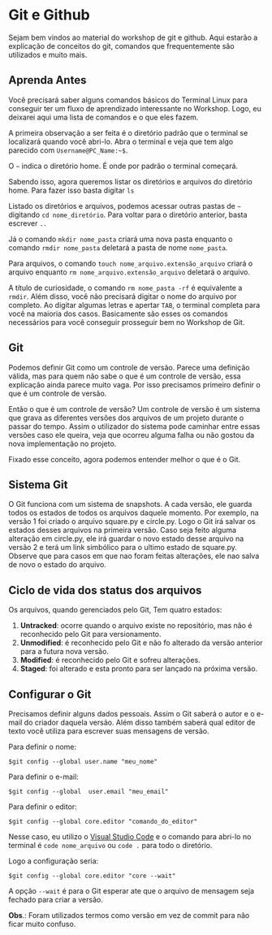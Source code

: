 # Git e Github

Sejam bem vindos ao material do workshop de git e github. Aqui estarão a explicação de conceitos do git,
comandos que frequentemente são utilizados e muito mais.

## Aprenda Antes

Você precisará saber alguns comandos básicos do Terminal Linux para conseguir ter um fluxo de aprendizado interessante no Workshop. Logo, eu deixarei aqui uma lista de comandos e o que eles fazem.

A primeira observação a ser feita é o diretório padrão que o terminal se localizará quando você abri-lo. Abra o terminal e veja que tem algo parecido com `Username@PC_Name:~$`.

O `~` indica o diretório home. É onde por padrão o terminal começará.

Sabendo isso, agora queremos listar os diretórios e arquivos do diretório home. Para fazer isso basta digitar `ls`

Listado os diretórios e arquivos, podemos acessar outras pastas de `~` digitando `cd nome_diretório`. Para voltar para o diretório anterior, basta escrever `..`

Já o comando `mkdir nome_pasta` criará uma nova pasta enquanto o comando `rmdir nome_pasta` deletará a pasta de nome `nome_pasta`.

Para arquivos, o comando `touch nome_arquivo.extensão_arquivo` criará o arquivo enquanto `rm nome_arquivo.extensão_arquivo` deletará o arquivo.

A título de curiosidade, o comando `rm nome_pasta -rf` é equivalente a `rmdir`. Além disso, você não precisará digitar o nome do arquivo por completo. Ao digitar algumas letras e apertar `TAB`, o terminal completa para você na maioria dos casos. Basicamente são esses os comandos necessários para você conseguir prosseguir bem no Workshop de Git.

## Git

Podemos definir Git como um controle de versão. Parece uma definição válida, mas para quem não sabe o que é um controle de versão, essa explicação ainda parece muito vaga. Por isso precisamos primeiro definir o que é um controle de versão.

Então o que é um controle de versão? Um controle de versão é um sistema que grava as diferentes versões dos arquivos de um projeto durante o passar do tempo. Assim o utilizador do sistema pode caminhar entre essas versões caso ele queira, veja que ocorreu alguma falha ou não gostou da nova implementação no projeto.

Fixado esse conceito, agora podemos entender melhor o que é o Git.

## Sistema Git

O Git funciona com um sistema de snapshots. A cada versão, ele guarda todos os estados de todos os arquivos daquele momento. Por exemplo, na versão 1 foi criado o arquivo square.py e circle.py. Logo o Git irá salvar os estados desses arquivos na primeira versão. Caso seja feito alguma alteração em circle.py, ele irá guardar o novo estado desse arquivo na versão 2 e terá um link simbólico para o ultimo estado de square.py. Observe que para casos em que nao foram feitas alterações, ele nao salva de novo o estado do arquivo.

## Ciclo de vida dos status dos arquivos

Os arquivos, quando gerenciados pelo Git, Tem quatro estados:

1. **Untracked**: ocorre quando o arquivo existe no repositório, mas não é reconhecido pelo Git para versionamento.
2. **Unmodified**: é reconhecido pelo Git e não fo alterado da versão anterior para a futura nova versão.
3. **Modified**: é reconhecido pelo Git e sofreu alterações.
4. **Staged**: foi alterado e esta pronto para ser lançado na próxima versão.

## Configurar o Git

Precisamos definir alguns dados pessoais. Assim o Git saberá o autor e o e-mail do criador daquela versão. Além disso também saberá qual editor de texto você utiliza para escrever suas mensagens de versão.

Para definir o nome:
```shellscript
$git config --global user.name "meu_nome"
```

Para definir o e-mail:
```shellscript
$git config --global  user.email "meu_email"
```

Para definir o editor:
```
$git config --global core.editor "comando_do_editor"
```

Nesse caso, eu utilizo o [Visual Studio Code](https://code.visualstudio.com/) e o comando para abri-lo no terminal é `code nome_arquivo` ou `code .` para todo o diretório.

Logo a configuração seria:
```
$git config --global core.editor "core --wait"
```

A opção `--wait` é para o Git esperar ate que o arquivo de mensagem seja fechado para criar a versão.

**Obs**.: Foram utilizados termos como versão em vez de commit para não ficar muito confuso.



